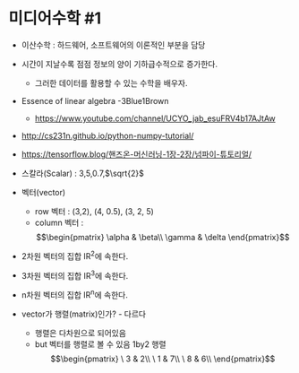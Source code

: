 # 미디어수학 #1
- 이산수학 : 하드웨어, 소프트웨어의 이론적인 부분을 담당
- 시간이 지날수록 점점 정보의 양이 기하급수적으로 증가한다.
    - 그러한 데이터를 활용할 수 있는 수학을 배우자.

- Essence of linear algebra -3Blue1Brown
    - https://www.youtube.com/channel/UCYO_jab_esuFRV4b17AJtAw
- http://cs231n.github.io/python-numpy-tutorial/
- https://tensorflow.blog/핸즈온-머신러닝-1장-2장/넘파이-튜토리얼/

- 스칼라(Scalar) : 3,5,0.7,$\sqrt{2}$
- 벡터(vector)
    - row 벡터 : (3,2), (4, 0.5), (3, 2, 5)
    - column 벡터 : 
$$\begin{pmatrix}
\alpha & \beta\\
\gamma & \delta
\end{pmatrix}$$

- 2차원 벡터의 집합 IR<sup>2</sup>에 속한다.
- 3차원 벡터의 집합 IR<sup>3</sup>에 속한다.
- n차원 벡터의 집합 IR<sup>n</sup>에 속한다.

- vector가 행렬(matrix)인가? - 다르다
    - 행렬은 다차원으로 되어있음
    - but 벡터를 행렬로 볼 수 있음 1by2 행렬
$$\begin{pmatrix}
\ 3 & 2\\
\ 1 & 7\\
\ 8 & 6\\
\end{pmatrix}$$

